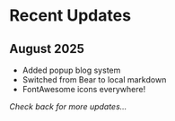 # Recent Updates

## August 2025
- Added popup blog system
- Switched from Bear to local markdown
- FontAwesome icons everywhere!

*Check back for more updates...*
